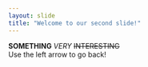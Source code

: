 ```yaml
---
layout: slide
title: "Welcome to our second slide!"
---
```

**SOMETHING** *VERY* ~~INTERESTING~~<br>
Use the left arrow to go back!
